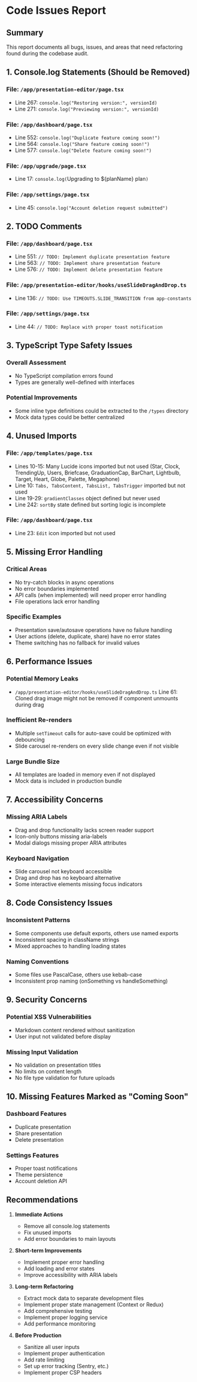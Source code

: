# Code Issues Report

## Summary
This report documents all bugs, issues, and areas that need refactoring found during the codebase audit.

## 1. Console.log Statements (Should be Removed)

### File: `/app/presentation-editor/page.tsx`
- Line 267: `console.log("Restoring version:", versionId)`
- Line 271: `console.log("Previewing version:", versionId)`

### File: `/app/dashboard/page.tsx`
- Line 552: `console.log("Duplicate feature coming soon!")`
- Line 564: `console.log("Share feature coming soon!")`
- Line 577: `console.log("Delete feature coming soon!")`

### File: `/app/upgrade/page.tsx`
- Line 17: `console.log(`Upgrading to ${planName} plan`)`

### File: `/app/settings/page.tsx`
- Line 45: `console.log("Account deletion request submitted")`

## 2. TODO Comments

### File: `/app/dashboard/page.tsx`
- Line 551: `// TODO: Implement duplicate presentation feature`
- Line 563: `// TODO: Implement share presentation feature`
- Line 576: `// TODO: Implement delete presentation feature`

### File: `/app/presentation-editor/hooks/useSlideDragAndDrop.ts`
- Line 136: `// TODO: Use TIMEOUTS.SLIDE_TRANSITION from app-constants`

### File: `/app/settings/page.tsx`
- Line 44: `// TODO: Replace with proper toast notification`

## 3. TypeScript Type Safety Issues

### Overall Assessment
- No TypeScript compilation errors found
- Types are generally well-defined with interfaces

### Potential Improvements
- Some inline type definitions could be extracted to the `/types` directory
- Mock data types could be better centralized

## 4. Unused Imports

### File: `/app/templates/page.tsx`
- Lines 10-15: Many Lucide icons imported but not used (Star, Clock, TrendingUp, Users, Briefcase, GraduationCap, BarChart, Lightbulb, Target, Heart, Globe, Palette, Megaphone)
- Line 10: `Tabs, TabsContent, TabsList, TabsTrigger` imported but not used
- Line 19-29: `gradientClasses` object defined but never used
- Line 242: `sortBy` state defined but sorting logic is incomplete

### File: `/app/dashboard/page.tsx`
- Line 23: `Edit` icon imported but not used

## 5. Missing Error Handling

### Critical Areas
- No try-catch blocks in async operations
- No error boundaries implemented
- API calls (when implemented) will need proper error handling
- File operations lack error handling

### Specific Examples
- Presentation save/autosave operations have no failure handling
- User actions (delete, duplicate, share) have no error states
- Theme switching has no fallback for invalid values

## 6. Performance Issues

### Potential Memory Leaks
- `/app/presentation-editor/hooks/useSlideDragAndDrop.ts` Line 61: Cloned drag image might not be removed if component unmounts during drag

### Inefficient Re-renders
- Multiple `setTimeout` calls for auto-save could be optimized with debouncing
- Slide carousel re-renders on every slide change even if not visible

### Large Bundle Size
- All templates are loaded in memory even if not displayed
- Mock data is included in production bundle

## 7. Accessibility Concerns

### Missing ARIA Labels
- Drag and drop functionality lacks screen reader support
- Icon-only buttons missing aria-labels
- Modal dialogs missing proper ARIA attributes

### Keyboard Navigation
- Slide carousel not keyboard accessible
- Drag and drop has no keyboard alternative
- Some interactive elements missing focus indicators

## 8. Code Consistency Issues

### Inconsistent Patterns
- Some components use default exports, others use named exports
- Inconsistent spacing in className strings
- Mixed approaches to handling loading states

### Naming Conventions
- Some files use PascalCase, others use kebab-case
- Inconsistent prop naming (onSomething vs handleSomething)

## 9. Security Concerns

### Potential XSS Vulnerabilities
- Markdown content rendered without sanitization
- User input not validated before display

### Missing Input Validation
- No validation on presentation titles
- No limits on content length
- No file type validation for future uploads

## 10. Missing Features Marked as "Coming Soon"

### Dashboard Features
- Duplicate presentation
- Share presentation  
- Delete presentation

### Settings Features
- Proper toast notifications
- Theme persistence
- Account deletion API

## Recommendations

1. **Immediate Actions**
   - Remove all console.log statements
   - Fix unused imports
   - Add error boundaries to main layouts

2. **Short-term Improvements**
   - Implement proper error handling
   - Add loading and error states
   - Improve accessibility with ARIA labels

3. **Long-term Refactoring**
   - Extract mock data to separate development files
   - Implement proper state management (Context or Redux)
   - Add comprehensive testing
   - Implement proper logging service
   - Add performance monitoring

4. **Before Production**
   - Sanitize all user inputs
   - Implement proper authentication
   - Add rate limiting
   - Set up error tracking (Sentry, etc.)
   - Implement proper CSP headers